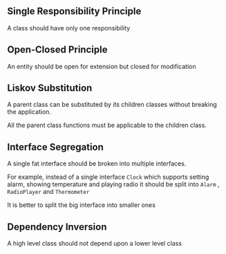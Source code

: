 ## Single Responsibility Principle

A class should have only one responsibility

## Open-Closed Principle

An entity should be open for extension but closed for modification

## Liskov Substitution

A parent class can be substituted by its children classes without breaking the application.

All the parent class functions must be applicable to the children class.

## Interface Segregation

A single fat interface should be broken into multiple interfaces. 

For example, instead of a single interface `Clock` which supports setting alarm, showing temperature and playing radio it should be split into `Alarm` , `RadioPlayer` and `Thermometer`

It is better to split the big interface into smaller ones

## Dependency Inversion

A high level class should not depend upon a lower level class
